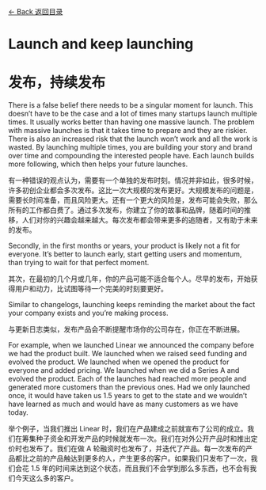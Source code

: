 [<- Back 返回目录](README.md)

# Launch and keep launching

# 发布，持续发布

There is a false belief there needs to be a singular moment for launch. This doesn’t have to be the case and a lot of times many startups launch multiple times. It usually works better than having one massive launch. The problem with massive launches is that it takes time to prepare and they are riskier. There is also an increased risk that the launch won’t work and all the work is wasted. By launching multiple times, you are building your story and brand over time and compounding the interested people have. Each launch builds more following, which then helps your future launches.

有一种错误的观点认为，需要有一个单独的发布时刻。情况并非如此，很多时候，许多初创企业都会多次发布。这比一次大规模的发布更好。大规模发布的问题是，需要长时间准备，而且风险更大。还有一个更大的风险是，发布可能会失败，那么所有的工作都白费了。通过多次发布，你建立了你的故事和品牌，随着时间的推移，人们对你的兴趣会越来越大。每次发布都会带来更多的追随者，又有助于未来的发布。

Secondly, in the first months or years, your product is likely not a fit for everyone. It’s better to launch early, start getting users and momentum, than trying to wait for that perfect moment.

其次，在最初的几个月或几年，你的产品可能不适合每个人。尽早的发布，开始获得用户和动力，比试图等待一个完美的时刻要更好。

Similar to changelogs, launching keeps reminding the market about the fact your company exists and you’re making process.

与更新日志类似，发布产品会不断提醒市场你的公司存在，你正在不断进展。

For example, when we launched Linear we announced the company before we had the product built. We launched when we raised seed funding and evolved the product. We launched when we opened the product for everyone and added pricing. We launched when we did a Series A and evolved the product. Each of the launches had reached more people and generated more customers than the previous ones. Had we only launched once, it would have taken us 1.5 years to get to the state and we wouldn’t have learned as much and would have as many customers as we have today.

举个例子，当我们推出 Linear 时，我们在产品建成之前就宣布了公司的成立。我们在筹集种子资金和开发产品的时候就发布一次。我们在对外公开产品时和推出定价时也发布了。我们在做 A 轮融资时也发布了，并迭代了产品。每一次发布的产品都比之前的产品触达到更多的人，产生更多的客户。如果我们只发布了一次，我们会花 1.5 年的时间来达到这个状态，而且我们不会学到那么多东西，也不会有我们今天这么多的客户。

